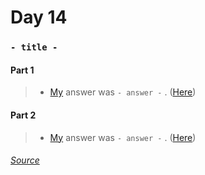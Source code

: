 
# Day 14
### `- title -`
#### Part 1
> - [My](https://github.com/flloschy) answer was `- answer -` . ([Here](https://github.com/flloschy/AdventOfCode/blob/main/2022/Day14/a.py))

#### Part 2
> - [My](https://github.com/flloschy) answer was `- answer -` . ([Here](https://github.com/flloschy/AdventOfCode/blob/main/2022/Day14/b.py))

###### [Source](https://adventofcode.com/2022/day/14)
